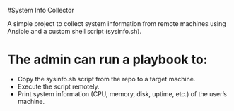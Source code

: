 #System Info Collector

A simple project to collect system information from remote machines using Ansible and a custom shell script (sysinfo.sh).

# The admin can run a playbook to: 
- Copy the sysinfo.sh script from the repo to a target machine.
- Execute the script remotely.
- Print system information (CPU, memory, disk, uptime, etc.) of the user’s machine.
